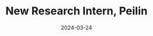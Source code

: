 ---
layout: new
title: "New Research Intern, Peilin"
description:
image: /assets/images/Facilitating-Virtual-Reality-Integration-in-Medical-Education-feature.png
date:  "2024-03-24"
category: Activities
---